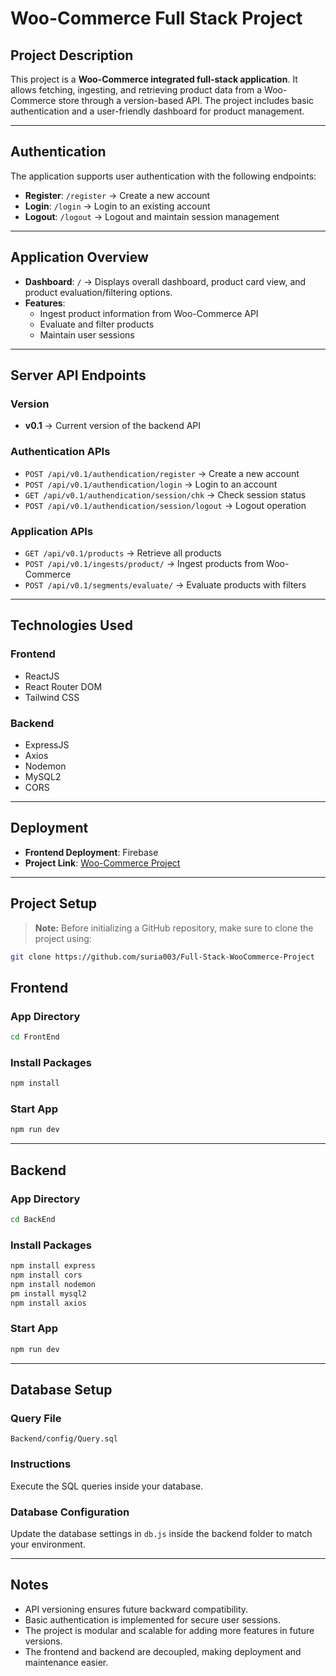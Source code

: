 # Woo-Commerce Full Stack Project

## Project Description
This project is a **Woo-Commerce integrated full-stack application**. It allows fetching, ingesting, and retrieving product data from a Woo-Commerce store through a version-based API. The project includes basic authentication and a user-friendly dashboard for product management.

---

## Authentication

The application supports user authentication with the following endpoints:

- **Register**: `/register` → Create a new account  
- **Login**: `/login` → Login to an existing account  
- **Logout**: `/logout` → Logout and maintain session management  

---

## Application Overview

- **Dashboard**: `/` → Displays overall dashboard, product card view, and product evaluation/filtering options.  
- **Features**:
  - Ingest product information from Woo-Commerce API
  - Evaluate and filter products
  - Maintain user sessions  

---

## Server API Endpoints

### Version
- **v0.1** → Current version of the backend API

### Authentication APIs
- `POST /api/v0.1/authendication/register` → Create a new account  
- `POST /api/v0.1/authendication/login` → Login to an account  
- `GET /api/v0.1/authendication/session/chk` → Check session status  
- `POST /api/v0.1/authendication/session/logout` → Logout operation  

### Application APIs
- `GET /api/v0.1/products` → Retrieve all products  
- `POST /api/v0.1/ingests/product/` → Ingest products from Woo-Commerce  
- `POST /api/v0.1/segments/evaluate/` → Evaluate products with filters  

---

## Technologies Used

### Frontend
- ReactJS  
- React Router DOM  
- Tailwind CSS  

### Backend
- ExpressJS  
- Axios  
- Nodemon  
- MySQL2  
- CORS  

---

## Deployment
- **Frontend Deployment**: Firebase  
- **Project Link**: [Woo-Commerce Project](https://woo-commerce-project.web.app/)  

---

## Project Setup

> **Note:** Before initializing a GitHub repository, make sure to clone the project using:  
```bash
git clone https://github.com/suria003/Full-Stack-WooCommerce-Project
```

## Frontend

### App Directory
```bash
cd FrontEnd
```

### Install Packages
```bash
npm install
```

### Start App
```bash
npm run dev
```

---

## Backend

### App Directory
```bash
cd BackEnd
```

### Install Packages
```bash
npm install express
npm install cors
npm install nodemon
pm install mysql2
npm install axios
```

### Start App
```bash
npm run dev
```

---

## Database Setup

### Query File
`Backend/config/Query.sql`

### Instructions
Execute the SQL queries inside your database.

### Database Configuration
Update the database settings in `db.js` inside the backend folder to match your environment.

---

## Notes
- API versioning ensures future backward compatibility.  
- Basic authentication is implemented for secure user sessions.  
- The project is modular and scalable for adding more features in future versions.  
- The frontend and backend are decoupled, making deployment and maintenance easier.